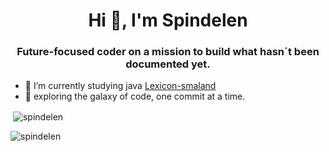 <h1 align="center">Hi 👋, I'm Spindelen</h1>
<h3 align="center">Future-focused coder on a mission to build what hasn´t been documented yet.</h3>

- 🌱 I’m currently studying java [Lexicon-smaland](https://github.com/Lexicon-Smaland)
- 🔭 exploring the galaxy of code, one commit at a time.
<p align="left">
</p>


<p>&nbsp;<img align="center" src="https://github-readme-stats.vercel.app/api?username=spindelen&show_icons=true&locale=en" alt="spindelen" /></p>
<p align="left"> <img src="https://komarev.com/ghpvc/?username=spindelen&label=Profile%20views&color=0e75b6&style=flat" alt="spindelen" /> </p>
